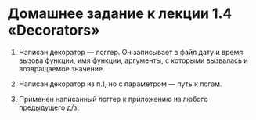 # Домашнее задание к лекции 1.4 «Decorators»

1. Написан декоратор — логгер. Он записывает в файл дату и время вызова функции, имя функции, аргументы, с которыми вызвалась и возвращаемое значение.

2. Написан декоратор из п.1, но с параметром — путь к логам.

3. Применен написанный логгер к приложению из любого предыдущего д/з.
